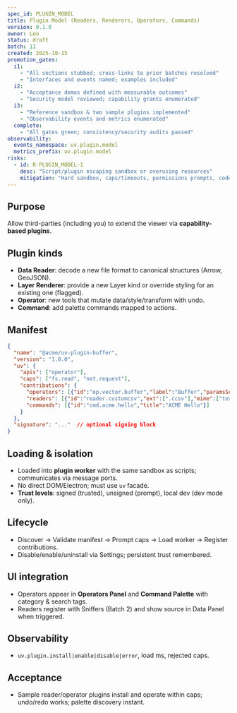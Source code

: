 ```yaml
---
spec_id: PLUGIN_MODEL
title: Plugin Model (Readers, Renderers, Operators, Commands)
version: 0.1.0
owner: Leo
status: draft
batch: 11
created: 2025-10-15
promotion_gates:
  i1:
    - "All sections stubbed; cross-links to prior batches resolved"
    - "Interfaces and events named; examples included"
  i2:
    - "Acceptance demos defined with measurable outcomes"
    - "Security model reviewed; capability grants enumerated"
  i3:
    - "Reference sandbox & two sample plugins implemented"
    - "Observability events and metrics enumerated"
  complete:
    - "All gates green; consistency/security audits passed"
observability:
  events_namespace: uv.plugin.model
  metrics_prefix: uv.plugin.model
risks:
  - id: R-PLUGIN_MODEL-1
    desc: "Script/plugin escaping sandbox or overusing resources"
    mitigation: "Hard sandbox, caps/timeouts, permissions prompts, code review/signing"
---
```


## Purpose
Allow third-parties (including you) to extend the viewer via **capability-based plugins**.

## Plugin kinds
- **Data Reader**: decode a new file format to canonical structures (Arrow, GeoJSON).
- **Layer Renderer**: provide a new Layer kind or override styling for an existing one (flagged).
- **Operator**: new tools that mutate data/style/transform with undo.
- **Command**: add palette commands mapped to actions.

## Manifest
```json
{
  "name": "@acme/uv-plugin-buffer",
  "version": "1.0.0",
  "uv": {
    "apis": ["operator"],
    "caps": ["fs.read", "net.request"],
    "contributions": {
      "operators": [{"id":"op.vector.buffer","label":"Buffer","paramsSchema":{...}}],
      "readers": [{"id":"reader.customcsv","ext":[".ccsv"],"mime":["text/x-ccsv"]}],
      "commands": [{"id":"cmd.acme.hello","title":"ACME Hello"}]
    }
  },
  "signature": "..."  // optional signing block
}
```

## Loading & isolation
- Loaded into **plugin worker** with the same sandbox as scripts; communicates via message ports.
- No direct DOM/Electron; must use `uv` facade.
- **Trust levels**: signed (trusted), unsigned (prompt), local dev (dev mode only).

## Lifecycle
- Discover → Validate manifest → Prompt caps → Load worker → Register contributions.
- Disable/enable/uninstall via Settings; persistent trust remembered.

## UI integration
- Operators appear in **Operators Panel** and **Command Palette** with category & search tags.
- Readers register with Sniffers (Batch 2) and show source in Data Panel when triggered.

## Observability
- `uv.plugin.install|enable|disable|error`, load ms, rejected caps.

## Acceptance
- Sample reader/operator plugins install and operate within caps; undo/redo works; palette discovery instant.
